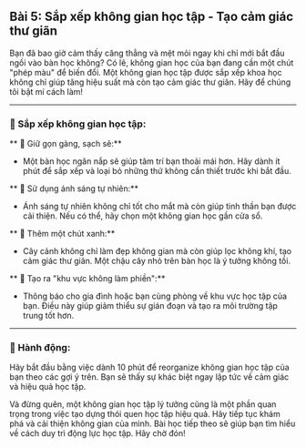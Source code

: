 ## Bài 5: Sắp xếp không gian học tập - Tạo cảm giác thư giãn

Bạn đã bao giờ cảm thấy căng thẳng và mệt mỏi ngay khi chỉ mới bắt đầu ngồi vào bàn học không? Có lẽ, không gian học của bạn đang cần một chút "phép màu" để biến đổi. Một không gian học tập được sắp xếp khoa học không chỉ giúp tăng hiệu suất mà còn tạo cảm giác thư giãn. Hãy để chúng tôi bật mí cách làm!

---

### 📌 Sắp xếp không gian học tập:

** 🔹 Giữ gọn gàng, sạch sẽ:**
- Một bàn học ngăn nắp sẽ giúp tâm trí bạn thoải mái hơn. Hãy dành ít phút để sắp xếp và loại bỏ những thứ không cần thiết trước khi bắt đầu.

** 🔹 Sử dụng ánh sáng tự nhiên:**
- Ánh sáng tự nhiên không chỉ tốt cho mắt mà còn giúp tinh thần bạn được cải thiện. Nếu có thể, hãy chọn một không gian học gần cửa sổ.

** 🔹 Thêm một chút xanh:**
- Cây cảnh không chỉ làm đẹp không gian mà còn giúp lọc không khí, tạo cảm giác thư giãn. Một chậu cây nhỏ trên bàn học là ý tưởng không tồi.

** 🔹 Tạo ra "khu vực không làm phiền":**
- Thông báo cho gia đình hoặc bạn cùng phòng về khu vực học tập của bạn. Điều này giúp giảm thiểu sự gián đoạn và tạo ra môi trường tập trung tốt hơn.

---

### 🚀 Hành động:

Hãy bắt đầu bằng việc dành 10 phút để reorganize không gian học tập của bạn theo các gợi ý trên. Bạn sẽ thấy sự khác biệt ngay lập tức về cảm giác và hiệu quả học tập.

Và đừng quên, một không gian học tập lý tưởng cũng là một phần quan trọng trong việc tạo dựng thói quen học tập hiệu quả. Hãy tiếp tục khám phá và cải thiện không gian của mình. Bài học tiếp theo sẽ giúp bạn tìm hiểu về cách duy trì động lực học tập. Hãy chờ đón!